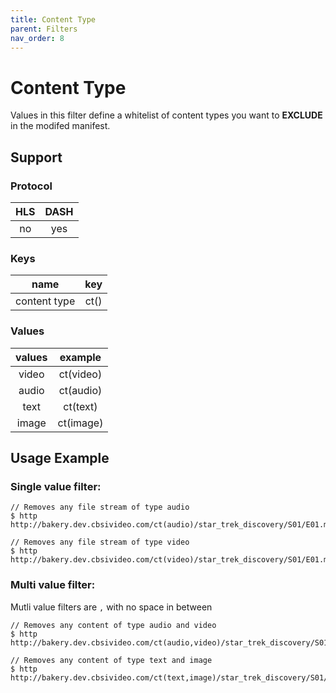 ```yaml
---
title: Content Type
parent: Filters
nav_order: 8
---
```


# Content Type

Values in this filter define a whitelist of content types you want to **EXCLUDE** in the modifed manifest.

## Support

### Protocol

HLS | DASH |
:--:|:----:|
no  | yes  |

### Keys

| name          | key  |
|:-------------:|:----:|
| content type  | ct() |

### Values

| values | example   |
|:------:|:---------:|
| video  | ct(video) |
| audio  | ct(audio) |
| text   | ct(text)  |
| image  | ct(image) |

## Usage Example 
### Single value filter:

    // Removes any file stream of type audio
    $ http http://bakery.dev.cbsivideo.com/ct(audio)/star_trek_discovery/S01/E01.mpd

    // Removes any file stream of type video
    $ http http://bakery.dev.cbsivideo.com/ct(video)/star_trek_discovery/S01/E01.mpd

### Multi value filter:
Mutli value filters are `,` with no space in between

    // Removes any content of type audio and video
    $ http http://bakery.dev.cbsivideo.com/ct(audio,video)/star_trek_discovery/S01/E01.mpd

    // Removes any content of type text and image
    $ http http://bakery.dev.cbsivideo.com/ct(text,image)/star_trek_discovery/S01/E01.mpd

